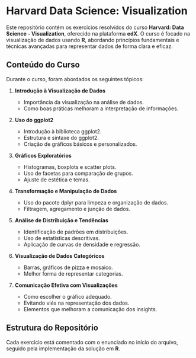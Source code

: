 # Harvard Data Science: Visualization

Este repositório contém os exercícios resolvidos do curso **Harvard: Data Science - Visualization**, oferecido na plataforma **edX**. O curso é focado na visualização de dados usando **R**, abordando princípios fundamentais e técnicas avançadas para representar dados de forma clara e eficaz.

## Conteúdo do Curso

Durante o curso, foram abordados os seguintes tópicos:

1. **Introdução à Visualização de Dados**
   - Importância da visualização na análise de dados.
   - Como boas práticas melhoram a interpretação de informações.

2. **Uso do ggplot2**
   - Introdução à biblioteca ggplot2.
   - Estrutura e sintaxe do ggplot2.
   - Criação de gráficos básicos e personalizados.

3. **Gráficos Exploratórios**
   - Histogramas, boxplots e scatter plots.
   - Uso de facetas para comparação de grupos.
   - Ajuste de estética e temas.

4. **Transformação e Manipulação de Dados**
   - Uso do pacote dplyr para limpeza e organização de dados.
   - Filtragem, agregamento e junção de dados.

5. **Análise de Distribuição e Tendências**
   - Identificação de padrões em distribuições.
   - Uso de estatísticas descritivas.
   - Aplicação de curvas de densidade e regressão.

6. **Visualização de Dados Categóricos**
   - Barras, gráficos de pizza e mosaico.
   - Melhor forma de representar categorias.

7. **Comunicação Efetiva com Visualizações**
   - Como escolher o gráfico adequado.
   - Evitando viés na representação dos dados.
   - Elementos que melhoram a comunicação dos insights.

## Estrutura do Repositório

Cada exercício está comentado com o enunciado no início do arquivo, seguido pela implementação da solução em **R**.
